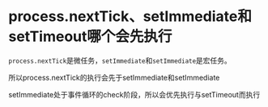 # process.nextTick、setImmediate和setTimeout哪个会先执行

`process.nextTick`是微任务，`setImmediate`和`setImmediate`是宏任务。

所以process.nextTick的执行会先于setImmediate和setImmediate

setImmediate处于事件循环的check阶段，所以会优先执行与setTimeout而执行


